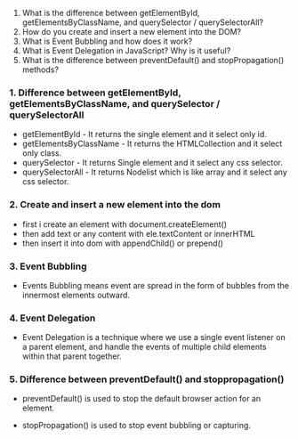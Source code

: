 1. What is the difference between getElementById, getElementsByClassName, and querySelector / querySelectorAll?
2. How do you create and insert a new element into the DOM?
3. What is Event Bubbling and how does it work?
4. What is Event Delegation in JavaScript? Why is it useful?
5. What is the difference between preventDefault() and stopPropagation() methods?

### 1. Difference between getElementById, getElementsByClassName, and querySelector / querySelectorAll
  - getElementById - It returns the single element and it select only id.
  - getElementsByClassName - It returns the HTMLCollection and it select only class.
  - querySelector - It returns Single element and it select any css selector.
  - querySelectorAll - It returns Nodelist which is like array and it select any css selector. 


### 2. Create and insert a new element into the dom
  - first i create an element with document.createElement()
  - then add text or any content with ele.textContent or innerHTML
  - then insert it into dom with appendChild() or prepend()


### 3. Event Bubbling
  - Events Bubbling means event are spread in the form of bubbles from the innermost elements outward.

### 4. Event Delegation
  - Event Delegation is a technique where we use a single event listener on a parent element, and handle the events of multiple child elements within that parent together.

### 5. Difference between preventDefault() and stoppropagation()
  - preventDefault() is used to stop the default browser action for an element.

  - stopPropagation() is used to stop event bubbling or capturing.